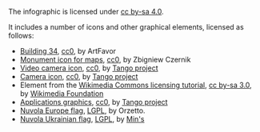 The infographic is licensed under [cc by-sa 4.0](https://creativecommons.org/licenses/by-sa/4.0/).

It includes a number of icons and other graphical elements, licensed as follows:
 - [Building 34](https://commons.wikimedia.org/wiki/File:Building_34.svg), [cc0](http://creativecommons.org/publicdomain/zero/1.0/deed.en), by ArtFavor
 - [Monument icon for maps](https://commons.wikimedia.org/wiki/File:Monument_icon_for_maps.svg), [cc0](http://creativecommons.org/publicdomain/zero/1.0/deed.en), by Zbigniew Czernik
 - [Video camera icon](https://commons.wikimedia.org/wiki/Category:Video_camera_icons#mediaviewer/File:Camera-video.svg), [cc0](http://creativecommons.org/publicdomain/zero/1.0/deed.en), by [Tango project](http://tango.freedesktop.org/The_People)
 - [Camera icon](https://commons.wikimedia.org/wiki/File:Camera-photo.svg), [cc0](http://creativecommons.org/publicdomain/zero/1.0/deed.en), by [Tango project](http://tango.freedesktop.org/The_People)
 - Element from the [Wikimedia Commons licensing tutorial](https://commons.wikimedia.org/wiki/File:Licensing_tutorial_en.svg), [cc by-sa 3.0](https://creativecommons.org/licenses/by-sa/3.0/), by [Wikimedia Foundation](https://wikimediafoundation.org/wiki/)
 - [Applications graphics](https://commons.wikimedia.org/wiki/File:Applications-graphics.svg), [cc0](http://creativecommons.org/publicdomain/zero/1.0/deed.en), by [Tango project](http://tango.freedesktop.org/The_People)
 - [Nuvola Europe flag](https://commons.wikimedia.org/wiki/File:Nuvola_Europe_flag.svg), [LGPL](https://en.wikipedia.org/wiki/uk:GNU_Lesser_General_Public_License), by Orzetto.
 - [Nuvola Ukrainian flag](https://commons.wikimedia.org/wiki/File:Nuvola_Ukrainian_flag.svg), [LGPL](https://en.wikipedia.org/wiki/uk:GNU_Lesser_General_Public_License), by [Min's](https://commons.wikimedia.org/wiki/User:Min%27s)